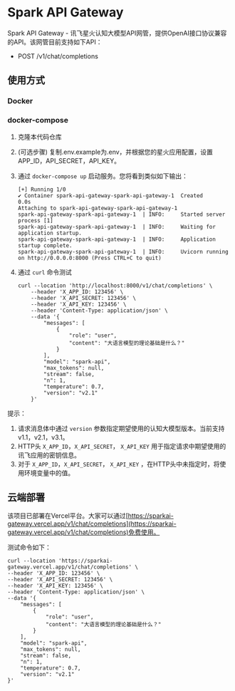 # Spark API Gateway

Spark API Gateway - 讯飞星火认知大模型API网管，提供OpenAI接口协议兼容的API。该网管目前支持如下API：

- POST /v1/chat/completions

## 使用方式

### Docker

### docker-compose

1. 克隆本代码仓库

2. (可选步骤) 复制.env.example为.env，并根据您的星火应用配置，设置APP_ID，API_SECRET，API_KEY。

3. 通过 `docker-compose up` 启动服务。您将看到类似如下输出：

    ```shell
    [+] Running 1/0
    ✔ Container spark-api-gateway-spark-api-gateway-1  Created                                                                                                 0.0s 
    Attaching to spark-api-gateway-spark-api-gateway-1
    spark-api-gateway-spark-api-gateway-1  | INFO:     Started server process [1]
    spark-api-gateway-spark-api-gateway-1  | INFO:     Waiting for application startup.
    spark-api-gateway-spark-api-gateway-1  | INFO:     Application startup complete.
    spark-api-gateway-spark-api-gateway-1  | INFO:     Uvicorn running on http://0.0.0.0:8000 (Press CTRL+C to quit)
    ```
4. 通过 `curl` 命令测试

    ```shell
    curl --location 'http://localhost:8000/v1/chat/completions' \
        --header 'X_APP_ID: 123456' \
        --header 'X_API_SECRET: 123456' \
        --header 'X_API_KEY: 123456' \
        --header 'Content-Type: application/json' \
        --data '{
            "messages": [
                {
                    "role": "user",
                    "content": "大语言模型的理论基础是什么？"
                }
            ],
            "model": "spark-api",
            "max_tokens": null,
            "stream": false,
            "n": 1,
            "temperature": 0.7,
            "version": "v2.1"
        }'
    ```

提示：

1. 请求消息体中通过 `version` 参数指定期望使用的认知大模型版本。当前支持v1.1，v2.1，v3.1。
2. HTTP头 `X_APP_ID`，`X_API_SECRET`， `X_API_KEY` 用于指定请求中期望使用的讯飞应用的密钥信息。
3. 对于 `X_APP_ID`，`X_API_SECRET`， `X_API_KEY` ，在HTTP头中未指定时，将使用环境变量中的值。

## 云端部署

该项目已部署在Vercel平台。大家可以通过[https://sparkai-gateway.vercel.app/v1/chat/completions](https://sparkai-gateway.vercel.app/v1/chat/completions)免费使用。

测试命令如下：

```shell
curl --location 'https://sparkai-gateway.vercel.app/v1/chat/completions' \
--header 'X_APP_ID: 123456' \
--header 'X_API_SECRET: 123456' \
--header 'X_API_KEY: 123456' \
--header 'Content-Type: application/json' \
--data '{
    "messages": [
        {
            "role": "user",
            "content": "大语言模型的理论基础是什么？"
        }
    ],
    "model": "spark-api",
    "max_tokens": null,
    "stream": false,
    "n": 1,
    "temperature": 0.7,
    "version": "v2.1"
}'
```

